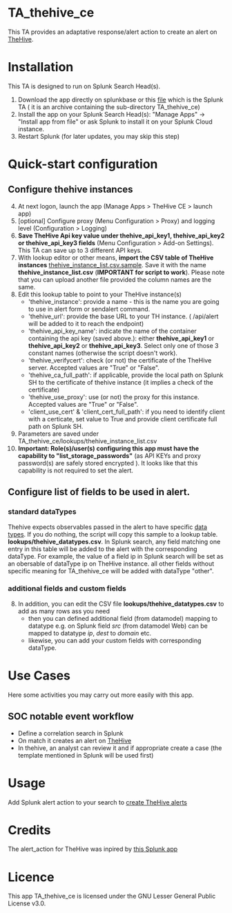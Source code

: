 # TA_thehive_ce
This TA provides an adaptative response/alert action to create an alert on [TheHive](https://thehive-project.org). 

# Installation
This TA is designed to run on Splunk Search Head(s).
1. Download the app directly on splunkbase or this [file](TA_thehive_ce.tar.gz) which is the Splunk TA ( it is an archive containing the sub-directory TA_thehive_ce)
2. Install the app on your Splunk Search Head(s): "Manage Apps" -> "Install app from file" or ask Splunk to install it on your Splunk Cloud instance.
3. Restart Splunk (for later updates, you may skip this step)

# Quick-start configuration
## Configure thehive instances
4. At next logon, launch the app (Manage Apps > TheHive CE > launch app)
5. [optional] Configure proxy (Menu Configuration > Proxy) and logging level (Configuration > Logging)
6. **Save TheHive Api key value under thehive_api_key1, thehive_api_key2 or thehive_api_key3 fields** (Menu Configuration > Add-on Settings). This TA can save up to 3 different API keys.
7. With lookup editor or other means, **import the CSV table of TheHive instances** [thehive_instance_list.csv.sample](TA_thehive_ce/README/thehive_instance_list.csv.sample). Save it with the name **thehive_instance_list.csv** (**IMPORTANT for script to work**). Please note that you can upload another file provided the column names are the same.
8. Edit this lookup table to point to your TheHive instance(s)
    - 'thehive_instance': provide a name - this is the name you are going to use in alert form or sendalert command.
    - 'thehive_url': provide the base URL to your TH instance. ( /api/alert will be added to it to reach the endpoint)
    - 'thehive_api_key_name': indicate the name of the container containing the api key (saved above.): either **thehive_api_key1** or **thehive_api_key2** or **thehive_api_key3**. Select only one of those 3 constant names (otherwise the script doesn't work).
    - 'thehive_verifycert': check (or not) the certificate of the TheHive server. Accepted values are "True" or "False".
    - 'thehive_ca_full_path': if applicable, provide the local path on Splunk SH to the certificate of thehive instance (it implies a check of the certificate)
    - 'thehive_use_proxy': use (or not) the proxy for this instance. Accepted values are "True" or "False".
    - 'client_use_cert' & 'client_cert_full_path': if you need to identify client with a certicate, set value to True and provide client certificate full path on Splunk SH.
6. Parameters are saved under TA_thehive_ce/lookups/thehive_instance_list.csv
7. **Important: Role(s)/user(s) configuring this app must have the capability to "list_storage_passwords"** (as API KEYs and proxy password(s) are safely stored encrypted ). It looks like that this capability is not required to set the alert.

## Configure list of fields to be used in alert.
### standard dataTypes
Thehive expects observables passed in the alert to have specific [data types](TA_thehive_ce/README/thehive_datatypes.csv.sample). If you do nothing, the script will copy this sample to a lookup table. **lookups/thehive_datatypes.csv**. In Splunk search, any field matching one entry in this table will be added to the alert with the corresponding dataType. For example, the value of a field ip in Splunk search will be set as an obersable of dataType ip on TheHive instance.  all other fields without specific meaning for TA_thehive_ce will be added with dataType "other".

### additional fields and custom fields
8. In addition, you can edit the CSV file **lookups/thehive_datatypes.csv** to add as many rows ass you need
	- then you can defined additional field (from datamodel) mapping to datatype e.g. on Splunk field _src_ (from datamodel Web) can be mapped to datatype _ip_, _dest_ to _domain_ etc.
	- likewise, you can add your custom fields with corresponding dataType.

# Use Cases

Here some activities you may carry out more easily with this app.
## SOC notable event workflow
- Define a correlation search in Splunk 
- On match it creates an alert on [TheHive](https://thehive-project.org/)
- In thehive, an analyst can review it and if appropriate create a case (the template mentioned in Splunk will be used first)

# Usage
Add Splunk alert action to your search to [create TheHive alerts](docs/thehivealerts.md)

# Credits
The alert_action for TheHive was inpired by [this Splunk app](https://splunkbase.splunk.com/app/3642/)

# Licence
This app TA_thehive_ce is licensed under the GNU Lesser General Public License v3.0.
